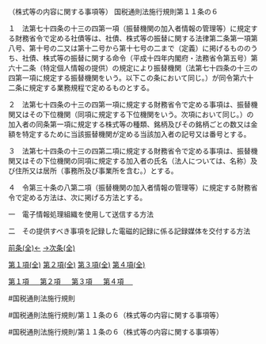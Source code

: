 （株式等の内容に関する事項等）
国税通則法施行規則第１１条の６

１　法第七十四条の十三の四第一項（振替機関の加入者情報の管理等）に規定する財務省令で定める社債等は、社債、株式等の振替に関する法律第二条第一項第八号、第十号の二又は第十二号から第十七号の二まで（定義）に掲げるもののうち、社債、株式等の振替に関する命令（平成十四年内閣府・法務省令第五号）第六十二条（特定個人情報の提供）の規定により振替機関（法第七十四条の十三の四第一項に規定する振替機関をいう。以下この条において同じ。）が同令第六十二条に規定する業務規程で定めるものとする。

２　法第七十四条の十三の四第一項に規定する財務省令で定める事項は、振替機関又はその下位機関（同項に規定する下位機関をいう。次項において同じ。）の加入者の同条第一項に規定する株式等の種類、銘柄及びその銘柄ごとの数又は金額を特定するために当該振替機関が定める当該加入者の記号又は番号とする。

３　法第七十四条の十三の四第二項に規定する財務省令で定める事項は、振替機関又はその下位機関の同項に規定する加入者の氏名（法人については、名称）及び住所又は居所（事務所及び事業所を含む。）とする。

４　令第三十条の八第二項（振替機関の加入者情報の管理等）に規定する財務省令で定める方法は、次に掲げる方法とする。

一　電子情報処理組織を使用して送信する方法

二　その提供すべき事項を記録した電磁的記録に係る記録媒体を交付する方法

[前条(全)←](国税通則法施行規則＿第１１条の５_.md)    [→次条(全)](国税通則法施行規則＿第１１条の７_.md)

[第１項(全)](国税通則法施行規則＿第１１条の６第１項_.md)  [第２項(全)](国税通則法施行規則＿第１１条の６第２項_.md)  [第３項(全)](国税通則法施行規則＿第１１条の６第３項_.md)  [第４項(全)](国税通則法施行規則＿第１１条の６第４項_.md)  

[第１項 　 ](国税通則法施行規則＿第１１条の６第１項.md)  [第２項 　 ](国税通則法施行規則＿第１１条の６第２項.md)  [第３項 　 ](国税通則法施行規則＿第１１条の６第３項.md)  [第４項 　 ](国税通則法施行規則＿第１１条の６第４項.md)  

#国税通則法施行規則

#国税通則法施行規則/第１１条の６（株式等の内容に関する事項等）

#国税通則法施行規則/第１１条の６（株式等の内容に関する事項等）

